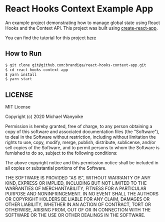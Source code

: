 # React Hooks Context Example App

An example project demonstrating how to manage global state using React Hooks and the Context API. This project was built using [create-react-app](https://github.com/facebook/create-react-app).

You can find the tutorial for this project [here](https://www.sitepoint.com/replace-redux-react-hooks-context-api/.)

## How to Run

```bash
$ git clone git@github.com:brandiqa/react-hooks-context-app.git
$ cd react-hooks-context-app
$ yarn install
$ yarn start
```

## LICENSE

MIT License

Copyright (c) 2020 Michael Wanyoike

Permission is hereby granted, free of charge, to any person obtaining a copy
of this software and associated documentation files (the "Software"), to deal
in the Software without restriction, including without limitation the rights
to use, copy, modify, merge, publish, distribute, sublicense, and/or sell
copies of the Software, and to permit persons to whom the Software is
furnished to do so, subject to the following conditions:

The above copyright notice and this permission notice shall be included in all
copies or substantial portions of the Software.

THE SOFTWARE IS PROVIDED "AS IS", WITHOUT WARRANTY OF ANY KIND, EXPRESS OR
IMPLIED, INCLUDING BUT NOT LIMITED TO THE WARRANTIES OF MERCHANTABILITY,
FITNESS FOR A PARTICULAR PURPOSE AND NONINFRINGEMENT. IN NO EVENT SHALL THE
AUTHORS OR COPYRIGHT HOLDERS BE LIABLE FOR ANY CLAIM, DAMAGES OR OTHER
LIABILITY, WHETHER IN AN ACTION OF CONTRACT, TORT OR OTHERWISE, ARISING FROM,
OUT OF OR IN CONNECTION WITH THE SOFTWARE OR THE USE OR OTHER DEALINGS IN THE
SOFTWARE.
